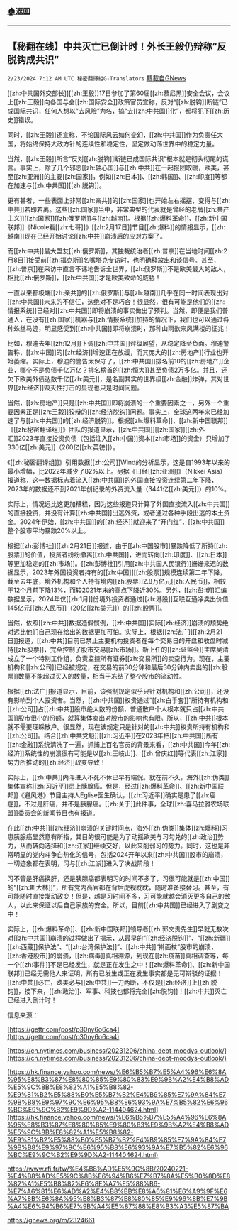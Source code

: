 ###  [:house:返回](README.md)
---


## 【秘翻在线】中共灭亡已倒计时！外长王毅仍辩称“反脱钩成共识”
`2/23/2024 7:12 AM UTC 秘密翻譯組G-Translators` [轉載自GNews](https://gnews.org/articles/2334556)

[[zh:中共国外交部长]][[zh:王毅]]17日参加了第60届[[zh:慕尼黑]]安全会议，会议上[[zh:王毅]]向各国与会[[zh:国际安全]]政策官员宣称，反对“[[zh:脱钩]]断链”已成国际共识，任何人想以“去风险”为名，搞“去[[zh:中共国]]化”，都将犯下[[zh:历史]]错误。

同时，[[zh:王毅]]还宣称，不论国际风云如何变幻，[[zh:中共国]]作为负责任大国，将始终保持大政方针的连续性和稳定性，坚定做动荡世界中的稳定力量。

当然，[[zh:王毅]]所言“反对[[zh:脱钩]]断链已成国际共识”根本就是彻头彻尾的谎言。事实上，除了几个邪恶[[zh:轴心国]]与[[zh:中共]]在一起报团取暖，欧美，甚至[[zh:亚洲]]的主要[[zh:国家]]，例如[[zh:日本]]、[[zh:韩国]]、[[zh:印度]]等都在加速与[[zh:中共国]][[zh:脱钩]]。

更有甚者，一些表面上非常[[zh:亲共]]的[[zh:国家]]也开始左右摇摆，变得与[[zh:中共]]若即若离。这些[[zh:国家]]当中，非常典型的代表就是曾经的老牌[[zh:共产主义]][[zh:国家]][[zh:俄罗斯]]与[[zh:越南]]。根据[[zh:爆料革命]]、[[zh:新中国联邦]]《Nicole看[[zh:七哥]]》[[zh:2月17日]]节目[[zh:爆料]]的情报显示，[[zh:越南]]现在已经开始讨论[[zh:中共]]崩溃后的应对方案了。

而[[zh:中共]]最大盟友[[zh:俄罗斯]]，其独裁统治者[[zh:普京]]在当地时间[[zh:2月8日]]接受前[[zh:福克斯]]名嘴塔克专访时，也明确释放出和谈信号。甚至，[[zh:普京]]在采访中直言不讳地告诉全世界，[[zh:俄罗斯]]不是欧美最大的敌人，相比[[zh:俄罗斯]]，[[zh:中共国]]才是欧美致命的威胁！

一直以来都极端[[zh:亲共]]的[[zh:俄罗斯]]与[[zh:越南]]几乎在同一时间表现出对[[zh:中共国]]未来的不信任，这绝对不是巧合！很显然，很有可能是他们的[[zh:情报系统]]已经对[[zh:中共国]]即将崩溃的事实做出了预判。当然，即便是我们普通人，在没有[[zh:国家]]机器与[[zh:情报系统]]加持的情况下，我们也可以通过各种蛛丝马迹，明显感受到[[zh:中共国]]即将崩溃时，那种山雨欲来风满楼的征兆！

比如，穆迪去年[[zh:12月]]下调[[zh:中共国]]评级展望，从稳定降至负面。穆迪警告称，[[zh:中国]]的[[zh:经济]]增速正在放缓，而其庞大的[[zh:房地产]]行业也开始萎缩。实际上，穆迪的警告太保守了，[[zh:中共国]]排名前10的[[zh:房地产]]企业，哪个不是负债千亿万亿？排名榜首的[[zh:恒大]]甚至负债2万多亿。并且，还欠下欧美外债达数千亿[[zh:美元]]，是名副其实的世界级[[zh:金融]]炸弹，其对世界[[zh:经济]]毁灭性打击的显现也只是时间问题。

当然，[[zh:房地产]]只是[[zh:中共国]]即将崩溃的一个重要因素之一，另外一个重要因素正是[[zh:王毅]]狡辩的[[zh:经济脱钩]]问题。事实上，全球这两年来已经加速了与[[zh:中共国]]的[[zh:经济脱钩]]。根据[[zh:爆料革命]]、[[zh:新中国联邦]]《[[zh:秘密翻译组]]》团队的报道显示，[[zh:中共国]][[zh:国家]][[zh:外汇]]2023年直接投资负债（包括注入[[zh:中国]]资本[[zh:市场]]的资金）只增加了330亿[[zh:美元]]（260亿[[zh:英镑]]）。

《[[zh:秘密翻译组]]》引用数据[[zh:公司]]Wind的分析显示，这是自1993年以来的最小增幅，比2022年减少了82%以上。另据《日经[[zh:亚洲]]》（Nikkei Asia）报道称，这一数据标志着流入[[zh:中共国]]的外国直接投资连续第二年下降，2023年的数据还不到2021年创纪录的外资流入量（3441亿[[zh:美元]]）的10%。

实际上，情况远比这更加糟糕，因为这些报道只计算了外国直接流入[[zh:中共国]]的直接投资，并没有计算[[zh:中共国]]出逃外资，或者通过各种手段出逃的本土资金。2024年伊始，[[zh:中共国]]的[[zh:经济]]就迎来了“开门红”，[[zh:中共国]]整个股市平均暴跌20%以上。

根据[[zh:彭博社]][[zh:2月21日]]报道，由于[[zh:中国股市]]暴跌降低了所持[[zh:股票]]的价值，投资者纷纷撤离[[zh:中共国]]，进而转向[[zh:印度]]、[[zh:日本]]等更加稳定的[[zh:市场]]。[[zh:彭博社]]引用[[zh:中共国人民银行]]姗姗来迟的数据显示，2023年外国投资者持有的[[zh:中国]][[zh:股票]]规模连续第二年下降，截至去年底，境外机构和个人持有境内[[zh:股票]]2.8万亿元[[zh:人民币]]，相较于12个月前下降13%，而较2021年末的高点下降近30%。另外，[[zh:彭博]]汇编数据显示，2024年仅[[zh:1月]]份境外投资者通过[[zh:港股]]互联互通净卖出价值145亿元[[zh:人民币]]（20亿[[zh:美元]]）的[[zh:股票]]。

当然，依照[[zh:中共]]数据造假惯例，[[zh:中共国]]实际[[zh:经济]]崩溃的颓势绝对远比他们自己现在给出的数据更加可怕。实际上，根据[[zh:法广]][[zh:2月21日]]报道，[[zh:中共]]目前已禁止主要机构投资者在每个交易日的开盘和收盘时减持[[zh:股票]]，完全控制了股市交易[[zh:市场]]。新上任的[[zh:证监会]]主席吴清成立了一个特别工作组，负责监控所有证券[[zh:交易所]]的卖空行为。现在，主要机构和[[zh:公司]]已经被规定，在交易的前30分钟和最后30分钟内卖出的[[zh:股票]]数量不能超过买入的数量，相当于冻结了整个股市的流动性。

根据[[zh:法广]]报道显示，目前，该强制规定似乎只针对机构和[[zh:公司]]，还没有影响到个人投资者。当然，[[zh:中共国]]权贵通过“[[zh:白手套]]”所持有机构和[[zh:公司]]占[[zh:中共]]股市绝大数的份额，普通散户个人根本就只占[[zh:中共国]]股市很小的份额，就算集体卖出对股市的影响也有限。所以，[[zh:中共]]根本就不需要理睬散户。很显然，现在该规定只是针对的[[zh:中共]]权贵所持有机构和[[zh:公司]]。结合[[zh:中共党魁]][[zh:习近平]]在2023年把[[zh:中共国]]所有[[zh:金融]]系统清洗了一遍，抓捕上百名官员的背景来看，[[zh:中共国]]今年[[zh:经济]]系统性的崩溃很有可能是以[[zh:王岐山]]、[[zh:曾庆红]]等代表[[zh:江家]]势力所推动的[[zh:经济]]政变导致！

实际上，[[zh:中共]]内斗进入不死不休已早有端倪。就在前不久，海外[[zh:伪类]]集体宣称[[zh:习近平]]患上胰腺癌。但是，经过[[zh:爆料革命]]、[[zh:新中国联邦]]《避风港》节目主持人Eglise医生确认，[[zh:习近平]]确实是患了[[zh:癌症]]，不过是肝癌，并不是胰腺癌。[[zh:关于]]此件事，全球[[zh:喜马拉雅农场联盟]]委员会的新闻节目也有报道。

在此[[zh:中共]][[zh:经济]]崩溃的关键时间点，海外[[zh:伪类]]集体[[zh:爆料]]习患胰腺癌显然意有所指，其目的很可能是为了动摇欧美与习勾兑的[[zh:政治]]势力，从而转向选择和[[zh:江家]]继续交好，以此来削弱习的势力。同时，这也是非常明显的党内斗争白热化的信号，包括2024开年以来[[zh:中共国]]股市的崩溃，一切迹象都在表明，习与[[zh:江派]]进入了决战阶段！

习不管是肝癌换肝，还是胰腺癌都表明习的时间不多了，习很可能就是[[zh:中国]]的“[[zh:斯大林]]”，所有党内高官都在背后虎视眈眈，随时准备接替习。甚至，有可能随时直接发动政变！但是，越是习时间不多，习可能就越会消灭更多自己的敌人，以此来保证以后自己家族的安全。所以，目前[[zh:中共国]]已经进入了剧变之中！

实际上，[[zh:爆料革命]]、[[zh:新中国联邦]]领导者[[zh:郭文贵先生]]早就无数次对[[zh:中共国]]崩溃的过程做出了揭示，从最早的“[[zh:经济脱钩]]”、“[[zh:新疆]][[zh:西藏]]保护法”、“[[zh:台湾保护法]]”、[[zh:中共]]“擀面杖”股市的崩溃，[[zh:香港股市]]的崩溃，[[zh:病毒]]真相溯源，到现在[[zh:疫苗]]真相调查等，每一个[[zh:事件]]不是已经发生，就是正在发生之中！[[zh:爆料革命]]、[[zh:新中国联邦]]已经无需他人来证明，所有已发生或正在发生事实都是无可辩驳的证据！[[zh:中共]]必亡，欧美必与[[zh:中共]]一刀两断，不仅是[[zh:经济]]上[[zh:脱钩]]，接下来，[[zh:政治]]、军事、科技也都将完全[[zh:脱钩]]！[[zh:中共]]灭亡已经进入倒计时！

信息来源：

[https://gettr.com/post/p30ny6o6ca4](https://gettr.com/post/p30ny6o6ca4)

[https://cn.nytimes.com/business/20231206/china-debt-moodys-outlook/](https://cn.nytimes.com/business/20231206/china-debt-moodys-outlook/)

[https://hk.finance.yahoo.com/news/%E6%B5%B7%E5%A4%96%E6%8A%95%E8%B3%87%E8%80%85%E9%80%83%E9%9B%A2%E4%B8%AD%E5%9C%8B%E8%82%A1%E5%B8%82-%E9%81%B2%E5%88%B0%E5%B7%B2%E4%B9%85%E7%9A%84%E7%9B%B8%E9%97%9C%E6%95%B8%E6%93%9A%E7%B5%82%E6%96%BC%E9%9C%B2%E9%9D%A2-114404624.html](https://hk.finance.yahoo.com/news/%E6%B5%B7%E5%A4%96%E6%8A%95%E8%B3%87%E8%80%85%E9%80%83%E9%9B%A2%E4%B8%AD%E5%9C%8B%E8%82%A1%E5%B8%82-%E9%81%B2%E5%88%B0%E5%B7%B2%E4%B9%85%E7%9A%84%E7%9B%B8%E9%97%9C%E6%95%B8%E6%93%9A%E7%B5%82%E6%96%BC%E9%9C%B2%E9%9D%A2-114404624.html)

https://www.rfi.fr/tw/%E4%B8%AD%E5%9C%8B/20240221-%E4%B8%AD%E5%9C%8B%E6%94%B6%E7%B7%8A%E5%B0%8D%E8%82%A1%E5%B8%82%E6%8E%A7%E5%88%B6-%E7%A6%81%E6%AD%A2%E4%B8%BB%E8%A6%81%E6%A9%9F%E6%A7%8B%E6%8A%95%E8%B3%87%E8%80%85%E9%96%8B%E7%9B%A4%E6%94%B6%E7%9B%A4%E5%87%88%E8%B3%A3%E5%87%BA

https://gnews.org/m/2324661
